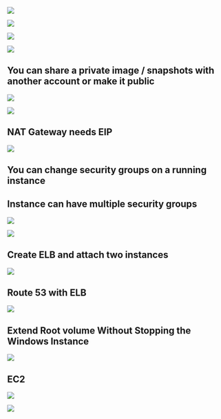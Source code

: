 ![](https://user-images.githubusercontent.com/26511983/71770010-6da6db80-2eed-11ea-93b6-3426316b0e9c.png)

![](https://user-images.githubusercontent.com/26511983/71772511-c5573e00-2f11-11ea-8522-cac79951048e.png)

![](https://user-images.githubusercontent.com/26511983/71772613-39deac80-2f13-11ea-99bd-403a60158d12.png)

![](https://user-images.githubusercontent.com/26511983/71772635-98a42600-2f13-11ea-8e0d-3e5405390962.png)


## You can share a private image / snapshots  with another account or make it public
![](https://user-images.githubusercontent.com/26511983/71772783-cf2f7000-2f16-11ea-98d5-f8a33f56f0f9.png)

![](https://user-images.githubusercontent.com/26511983/71772818-afe51280-2f17-11ea-9fc9-958ec110fcf2.png)


## NAT Gateway needs EIP
![](https://user-images.githubusercontent.com/26511983/71772849-3bf73a00-2f18-11ea-88c3-38b974e0df35.png)

## You can change security groups on a running instance
## Instance can have multiple security groups

![](https://user-images.githubusercontent.com/26511983/71772889-09017600-2f19-11ea-96ec-be95f23bc903.png)

![](https://user-images.githubusercontent.com/26511983/71772902-38b07e00-2f19-11ea-8530-70d7886c46b0.png)


## Create ELB and attach two instances
![](https://user-images.githubusercontent.com/26511983/71773030-8332fa00-2f1b-11ea-82dd-9e066f6472cf.png)

## Route 53 with ELB

![](https://user-images.githubusercontent.com/26511983/71773020-626aa480-2f1b-11ea-80c1-0112169ff97c.png)

## Extend Root volume Without Stopping the Windows Instance

![](https://user-images.githubusercontent.com/26511983/71773943-cac18200-2f2b-11ea-9398-e5f7693d3afa.png)


## EC2

![](https://user-images.githubusercontent.com/26511983/71784439-2e45c100-2fb9-11ea-8f53-5228c7dde8ce.png)

![](https://user-images.githubusercontent.com/26511983/71784432-2423c280-2fb9-11ea-85b3-333ab5002d2c.png)
